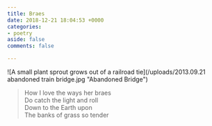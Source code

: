 ```yaml
---
title: Braes
date: 2018-12-21 18:04:53 +0000
categories:
- poetry
aside: false
comments: false

---
```

![A small plant sprout grows out of a railroad tie](/uploads/2013.09.21 abandoned train bridge.jpg "Abandoned Bridge")

> How I love the ways her braes  
> Do catch the light and roll  
> Down to the Earth upon  
> The banks of grass so tender